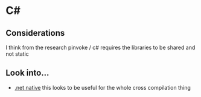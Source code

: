# C#

## Considerations

I think from the research pinvoke / c# requires the libraries to be shared and not static




## Look into...

* [.net native](https://learn.microsoft.com/en-us/windows/uwp/dotnet-native/) this looks to be useful for the whole cross compilation thing